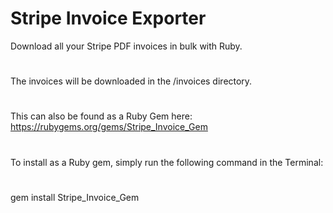 # Stripe Invoice Exporter
Download all your Stripe PDF invoices in bulk with Ruby.

#
The invoices will be downloaded in the /invoices directory.

#
This can also be found as a Ruby Gem here: https://rubygems.org/gems/Stripe_Invoice_Gem

#
To install as a Ruby gem, simply run the following command in the Terminal:

#
gem install Stripe_Invoice_Gem

